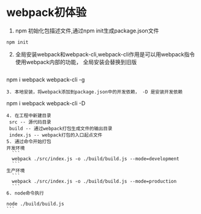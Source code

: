 # webpack初体验
1. npm 初始化包描述文件,通过npm init生成package.json文件
```
npm init
```
2. 全局安装webpack和webpack-cli,webpack-cli作用是可以用webpack指令使用webpack内部的功能， 全局安装会替换到旧版
   ```
  npm i webpack webpack-cli -g
  ```
3. 本地安装，将webpack添加到package.json中的开发依赖， -D 是安装开发依赖
  ```
  npm i webpack webpack-cli -D
  ```
4. 在工程中新建目录
   src -- 源代码目录
   build -- 通过webpack打包生成文件的输出目录
   index.js -- webpack打包的入口起点文件
5. 通过命令开始打包
  开发环境
    ```
    webpack ./src/index.js -o ./build/build.js --mode=development
    ```
  生产环境
    ```
    webpack ./src/index.js -o ./build/build.js --mode=production
    ```
6. node命令执行
   ```
    node ./build/build.js
    ```